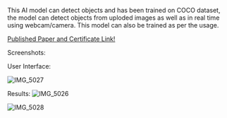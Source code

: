 This AI model can detect objects and has been trained on COCO dataset, the model can detect objects from uploded images as well as in real time using webcam/camera.
This model can also be trained as per the usage.

[Published Paper and Certificate Link!](https://drive.google.com/drive/folders/1yzYx9OUye1pKFkt_FwTDtK97lbyIeFaq)


Screenshots:

User Interface:

![IMG_5027](https://github.com/user-attachments/assets/b78c1a59-a794-48f6-8b56-741962565ec6)


Results:
![IMG_5026](https://github.com/user-attachments/assets/74860ecc-55f5-4bd1-914b-deb66ded5cf4)


![IMG_5028](https://github.com/user-attachments/assets/6cf7c46b-960f-4c67-82f9-85ffcff4a213)
